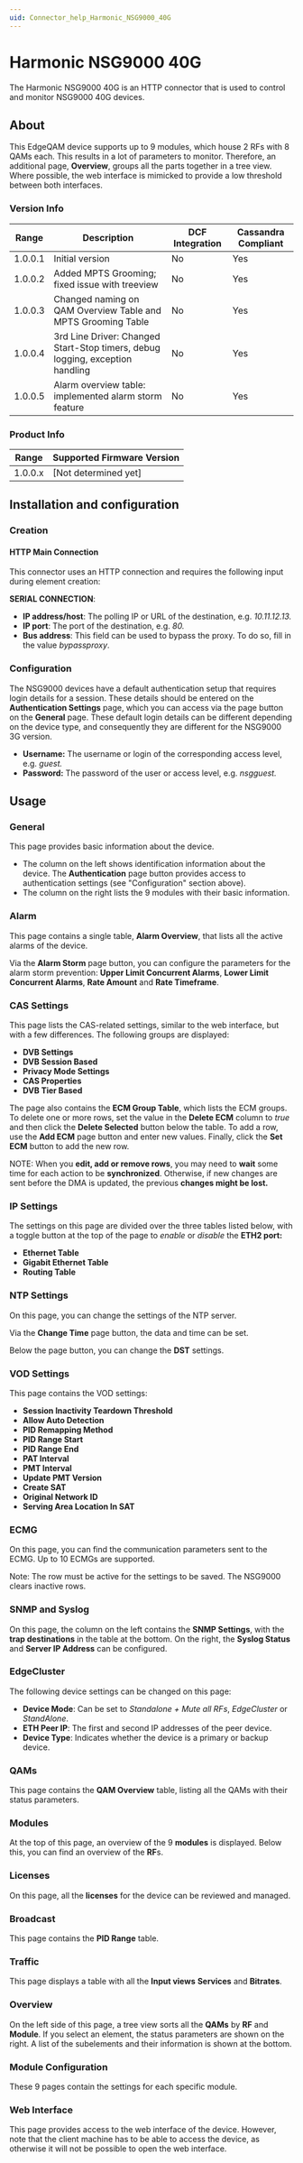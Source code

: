 ```yaml
---
uid: Connector_help_Harmonic_NSG9000_40G
---
```


# Harmonic NSG9000 40G

The Harmonic NSG9000 40G is an HTTP connector that is used to control and monitor NSG9000 40G devices.

## About

This EdgeQAM device supports up to 9 modules, which house 2 RFs with 8 QAMs each. This results in a lot of parameters to monitor. Therefore, an additional page, **Overview**, groups all the parts together in a tree view. Where possible, the web interface is mimicked to provide a low threshold between both interfaces.

### Version Info

| **Range** | **Description**                                                               | **DCF Integration** | **Cassandra Compliant** |
|------------------|-------------------------------------------------------------------------------|---------------------|-------------------------|
| 1.0.0.1          | Initial version                                                               | No                  | Yes                     |
| 1.0.0.2          | Added MPTS Grooming; fixed issue with treeview                                | No                  | Yes                     |
| 1.0.0.3          | Changed naming on QAM Overview Table and MPTS Grooming Table                  | No                  | Yes                     |
| 1.0.0.4          | 3rd Line Driver: Changed Start-Stop timers, debug logging, exception handling | No                  | Yes                     |
| 1.0.0.5          | Alarm overview table: implemented alarm storm feature                         | No                  | Yes                     |

### Product Info

| Range | Supported Firmware Version |
|------------------|-----------------------------|
| 1.0.0.x          | \[Not determined yet\]      |

## Installation and configuration

### Creation

#### HTTP Main Connection

This connector uses an HTTP connection and requires the following input during element creation:

**SERIAL CONNECTION**:

- **IP address/host**: The polling IP or URL of the destination, e.g. *10.11.12.13.*
- **IP port**: The port of the destination, e.g. *80.*
- **Bus address**: This field can be used to bypass the proxy. To do so, fill in the value *bypassproxy*.

### Configuration

The NSG9000 devices have a default authentication setup that requires login details for a session. These details should be entered on the **Authentication Settings** page, which you can access via the page button on the **General** page. These default login details can be different depending on the device type, and consequently they are different for the NSG9000 3G version.

- **Username:** The username or login of the corresponding access level, e.g. *guest.*
- **Password:** The password of the user or access level, e.g. *nsgguest.*

## Usage

### General

This page provides basic information about the device.

- The column on the left shows identification information about the device. The **Authentication** page button provides access to authentication settings (see "Configuration" section above).
- The column on the right lists the 9 modules with their basic information.

### Alarm

This page contains a single table, **Alarm Overview**, that lists all the active alarms of the device.

Via the **Alarm Storm** page button, you can configure the parameters for the alarm storm prevention: **Upper Limit Concurrent Alarms**, **Lower Limit Concurrent Alarms**, **Rate Amount** and **Rate Timeframe**.

### CAS Settings

This page lists the CAS-related settings, similar to the web interface, but with a few differences. The following groups are displayed:

- **DVB Settings**
- **DVB Session Based**
- **Privacy Mode Settings**
- **CAS Properties**
- **DVB Tier Based**

The page also contains the **ECM Group Table**, which lists the ECM groups. To delete one or more rows, set the value in the **Delete ECM** column to *true* and then click the **Delete Selected** button below the table. To add a row, use the **Add ECM** page button and enter new values. Finally, click the **Set ECM** button to add the new row.

NOTE: When you **edit, add or remove rows**, you may need to **wait** some time for each action to be **synchronized**. Otherwise, if new changes are sent before the DMA is updated, the previous **changes might be lost.**

### IP Settings

The settings on this page are divided over the three tables listed below, with a toggle button at the top of the page to *enable* or *disable* the **ETH2 port:**

- **Ethernet Table**
- **Gigabit Ethernet Table**
- **Routing Table**

### NTP Settings

On this page, you can change the settings of the NTP server.

Via the **Change Time** page button, the data and time can be set.

Below the page button, you can change the **DST** settings.

### VOD Settings

This page contains the VOD settings:

- **Session Inactivity Teardown Threshold**
- **Allow Auto Detection**
- **PID Remapping Method**
- **PID Range Start**
- **PID Range End**
- **PAT Interval**
- **PMT Interval**
- **Update PMT Version**
- **Create SAT**
- **Original Network ID**
- **Serving Area Location In SAT**

### ECMG

On this page, you can find the communication parameters sent to the ECMG. Up to 10 ECMGs are supported.

Note: The row must be active for the settings to be saved. The NSG9000 clears inactive rows.

### SNMP and Syslog

On this page, the column on the left contains the **SNMP Settings**, with the **trap destinations** in the table at the bottom. On the right, the **Syslog Status** and **Server IP Address** can be configured.

### EdgeCluster

The following device settings can be changed on this page:

- **Device Mode**: Can be set to *Standalone + Mute all RFs*, *EdgeCluster* or *StandAlone*.
- **ETH Peer IP**: The first and second IP addresses of the peer device.
- **Device Type**: Indicates whether the device is a primary or backup device.

### QAMs

This page contains the **QAM Overview** table, listing all the QAMs with their status parameters.

### Modules

At the top of this page, an overview of the 9 **modules** is displayed. Below this, you can find an overview of the **RF**s.

### Licenses

On this page, all the **licenses** for the device can be reviewed and managed.

### Broadcast

This page contains the **PID Range** table.

### Traffic

This page displays a table with all the **Input views** **Services** and **Bitrates**.

### Overview

On the left side of this page, a tree view sorts all the **QAMs** by **RF** and **Module**. If you select an element, the status parameters are shown on the right. A list of the subelements and their information is shown at the bottom.

### Module Configuration

These 9 pages contain the settings for each specific module.

### Web Interface

This page provides access to the web interface of the device. However, note that the client machine has to be able to access the device, as otherwise it will not be possible to open the web interface.
